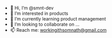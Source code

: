 - 👋 Hi, I’m @smnt-dev
- 👀 I’m interested in products
- 🌱 I’m currently learning product management
- 💞️ I’m looking to collaborate on ...
- 📫 Reach me: workingithsomnath@gmail.com

<!---
smnt-dev/smnt-dev is a ✨ special ✨ repository because its `README.md` (this file) appears on your GitHub profile.
You can click the Preview link to take a look at your changes.
--->
